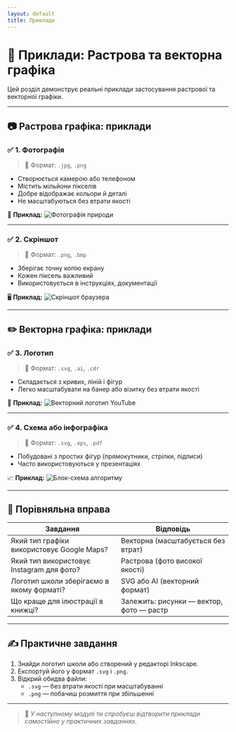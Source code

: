```yaml
---
layout: default
title: Приклади
---
```


# 🧩 Приклади: Растрова та векторна графіка

Цей розділ демонструє реальні приклади застосування растрової та векторної графіки.

---

## 📷 Растрова графіка: приклади

### ✅ 1. Фотографія

> 📌 Формат: `.jpg`, `.png`

- Створюється камерою або телефоном
- Містить мільйони пікселів
- Добре відображає кольори й деталі
- Не масштабуються без втрати якості

📸 **Приклад:**
![Фотографія природи](https://upload.wikimedia.org/wikipedia/commons/0/09/Panorama_nature.jpg)

---

### ✅ 2. Скріншот

> 📌 Формат: `.png`, `.bmp`

- Зберігає точну копію екрану
- Кожен піксель важливий
- Використовується в інструкціях, документації

🖥 **Приклад:**
![Скріншот браузера](https://upload.wikimedia.org/wikipedia/commons/8/89/Google_Chrome_screenshot.png)

---

## ✏️ Векторна графіка: приклади

### ✅ 3. Логотип

> 📌 Формат: `.svg`, `.ai`, `.cdr`

- Складається з кривих, ліній і фігур
- Легко масштабувати на банер або візитку без втрати якості

🎯 **Приклад:**
![Векторний логотип YouTube](https://upload.wikimedia.org/wikipedia/commons/7/75/YouTube_social_white_squircle_(2017).svg)

---

### ✅ 4. Схема або інфографіка

> 📌 Формат: `.svg`, `.eps`, `.pdf`

- Побудовані з простих фігур (прямокутники, стрілки, підписи)
- Часто використовуються у презентаціях

📈 **Приклад:**
![Блок-схема алгоритму](https://upload.wikimedia.org/wikipedia/commons/thumb/3/3e/Flowchart.svg/800px-Flowchart.svg.png)

---

## 🧠 Порівняльна вправа

| Завдання                                      | Відповідь                                      |
|----------------------------------------------|------------------------------------------------|
| Який тип графіки використовує Google Maps?   | Векторна (масштабується без втрат)             |
| Який тип використовує Instagram для фото?    | Растрова (фото високої якості)                 |
| Логотип школи зберігаємо в якому форматі?    | SVG або AI (векторний формат)                  |
| Що краще для ілюстрації в книжці?            | Залежить: рисунки — вектор, фото — растр       |

---

## ✍️ Практичне завдання

1. Знайди логотип школи або створений у редакторі Inkscape.
2. Експортуй його у формат `.svg` і `.png`.
3. Відкрий обидва файли:
   - `.svg` — без втрати якості при масштабуванні
   - `.png` — побачиш розмиття при збільшенні

---

> 💬 *У наступному модулі ти спробуєш відтворити приклади самостійно у практичних завданнях.*
